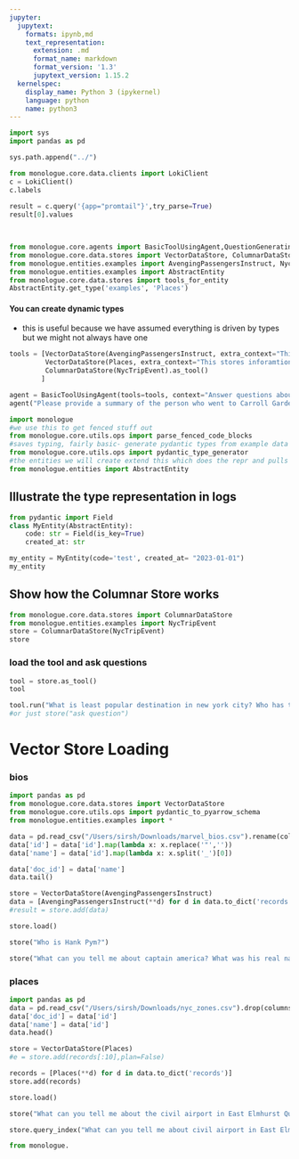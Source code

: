 ```yaml
---
jupyter:
  jupytext:
    formats: ipynb,md
    text_representation:
      extension: .md
      format_name: markdown
      format_version: '1.3'
      jupytext_version: 1.15.2
  kernelspec:
    display_name: Python 3 (ipykernel)
    language: python
    name: python3
---
```


```python
import sys
import pandas as pd

sys.path.append("../")
```

```python
from monologue.core.data.clients import LokiClient
c = LokiClient()
c.labels
 
result = c.query('{app="promtail"}',try_parse=True) 
result[0].values

      
```

```python
from monologue.core.agents import BasicToolUsingAgent,QuestionGeneratingAgent, BasicTypedResponseToolUsingAgent
from monologue.core.data.stores import VectorDataStore, ColumnarDataStore, EntityDataStore
from monologue.entities.examples import AvengingPassengersInstruct, NycTripEvent, Places, AbstractVectorStoreEntry
from monologue.entities.examples import AbstractEntity
from monologue.core.data.stores import tools_for_entity
AbstractEntity.get_type('examples', 'Places')
```

#### You can create dynamic types 
- this is useful because we have assumed everything is driven by types but we might not always have one

```python
tools = [VectorDataStore(AvengingPassengersInstruct, extra_context="This stores inforamtion about people travelling in New York taxis").as_tool(),
         VectorDataStore(Places, extra_context="This stores inforamtion about places in New York").as_tool(),
         ColumnarDataStore(NycTripEvent).as_tool()
        ]

agent = BasicToolUsingAgent(tools=tools, context="Answer questions about people taking trips in new york")
agent("Please provide a summary of the person who went to Carroll Gardens most often with as much detail as possible. what might they have gont to Carroll gardens?")

```

```python
import monologue
#we use this to get fenced stuff out
from monologue.core.utils.ops import parse_fenced_code_blocks
#saves typing, fairly basic- generate pydantic types from example data
from monologue.core.utils.ops import pydantic_type_generator
#the entities we will create extend this which does the repr and pulls out some metadata
from monologue.entities import AbstractEntity
```


## Illustrate the type representation in logs

```python
from pydantic import Field
class MyEntity(AbstractEntity):
    code: str = Field(is_key=True)
    created_at: str

my_entity = MyEntity(code='test', created_at= "2023-01-01")
my_entity
```

## Show how the Columnar Store works

```python
from monologue.core.data.stores import ColumnarDataStore
from monologue.entities.examples import NycTripEvent
store = ColumnarDataStore(NycTripEvent)
store
```

### load the tool and ask questions

```python
tool = store.as_tool()
tool
```

```python
tool.run("What is least popular destination in new york city? Who has travelled there?")
#or just store("ask question")
```

# Vector Store Loading


### bios

```python
import pandas as pd
from monologue.core.data.stores import VectorDataStore
from monologue.core.utils.ops import pydantic_to_pyarrow_schema
from monologue.entities.examples import *
```

```python
data = pd.read_csv("/Users/sirsh/Downloads/marvel_bios.csv").rename(columns={'entity_key':'id'})
data['id'] = data['id'].map(lambda x: x.replace('"',''))
data['name'] = data['id'].map(lambda x: x.split('_')[0])

data['doc_id'] = data['name']
data.tail()
```

```python
store = VectorDataStore(AvengingPassengersInstruct)
data = [AvengingPassengersInstruct(**d) for d in data.to_dict('records')]
#result = store.add(data)
```

```python
store.load()
```

```python
store("Who is Hank Pym?")
```

```python
store("What can you tell me about captain america? What was his real name?")
```

### places

```python
import pandas as pd
data = pd.read_csv("/Users/sirsh/Downloads/nyc_zones.csv").drop(columns='id',index=1).rename(columns={'entity_key':'id'})
data['doc_id'] = data['id']
data['name'] = data['id']
data.head()
```

```python
store = VectorDataStore(Places)
#e = store.add(records[:10],plan=False)
```

```python
records = [Places(**d) for d in data.to_dict('records')]
store.add(records)
```

```python
store.load()
```

```python
store("What can you tell me about the civil airport in East Elmhurst Queens?")
```

```python
store.query_index("What can you tell me about civil airport in East Elmhurst Queens?")
```

```python
from monologue.
```

```python

```

```python

```
